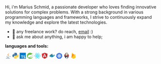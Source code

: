 Hi, i'm Marius Schmid, a passionate developer who loves finding innovative solutions for complex problems. With a strong background in various programming languages and frameworks, I strive to continuously expand my knowledge and explore the latest technologies.

- 💼 any freelance work? do reach, [email](mailto:marius.schmid8@icloud.com) :)
- 💬 ask me about anything, i am happy to help;

**languages and tools:**

<code><img height="20" src="assets/java-icon.svg"></code>
<code><img height="20" src="assets/python-icon.svg"></code>
<code><img height="20" src="assets/typescriptlang-icon.svg"></code>
<code><img height="20" src="assets/springio-icon.svg"></code>
<code><img height="20" src="assets/reactjs-icon.svg"></code>
<code><img height="20" src="assets/angular-icon.svg"></code>
<code><img height="20" src="assets/docker-icon.svg"></code>
<code><img height="20" src="assets/kubernetes-icon.svg"></code>
<code><img height="20" src="assets/jenkins-icon.svg"></code>
<code><img height="20" src="assets/firebase-icon.svg"></code>
